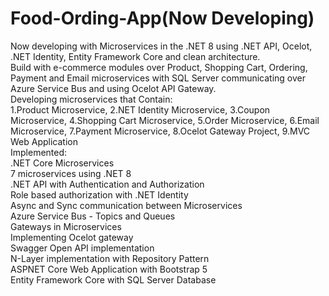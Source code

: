 # Food-Ording-App(Now Developing)
Now developing with Microservices in the .NET 8 using .NET API, Ocelot, .NET Identity, Entity Framework Core and clean architecture.  
Build with e-commerce modules over Product, Shopping Cart, Ordering, Payment and Email microservices with SQL Server communicating over Azure Service Bus and using Ocelot API Gateway.  
Developing microservices that Contain:  
1.Product Microservice, 2.NET Identity Microservice, 3.Coupon Microservice, 4.Shopping Cart Microservice, 5.Order Microservice, 6.Email Microservice, 7.Payment Microservice, 8.Ocelot Gateway Project, 9.MVC Web Application  
Implemented:  
.NET Core Microservices  
7 microservices using .NET 8  
.NET API with Authentication and Authorization  
Role based authorization with .NET Identity  
Async and Sync communication between Microservices  
Azure Service Bus - Topics and Queues  
Gateways in Microservices  
Implementing Ocelot gateway  
Swagger Open API implementation  
N-Layer implementation with Repository Pattern  
ASPNET Core Web Application with Bootstrap 5  
Entity Framework Core with SQL Server Database  
